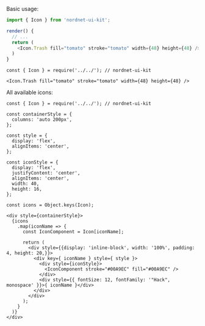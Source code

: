 Basic usage:
```js
import { Icon } from 'nordnet-ui-kit';

render() {
  // ...
  return (
    <Icon.Trash fill="tomato" stroke="tomato" width={48} height={48} />
  )
}
```

    const { Icon } = require('../../'); // nordnet-ui-kit

    <Icon.Trash fill="tomato" stroke="tomato" width={48} height={48} />

All available icons:

    const { Icon } = require('../../'); // nordnet-ui-kit

    const containerStyle = {
      columns: 'auto 200px',
    };

    const style = {
      display: 'flex',
      alignItems: 'center',
    };

    const iconStyle = {
      display: 'flex',
      justifyContent: 'center',
      alignItems: 'center',
      width: 40,
      height: 16,
    };

    const icons = Object.keys(Icon);

    <div style={containerStyle}>
      {icons
        .map(iconName => {
          const IconComponent = Icon[iconName];

          return (
            <div style={{display: 'inline-block', width: '100%', padding: 4, height: 20,}}>
              <div key={ iconName } style={ style }>
                <div style={iconStyle}>
                  <IconComponent stroke="#00A9EC" fill="#00A9EC" />
                </div>
                <div style={{ fontSize: 12, fontFamily: '"Hack", monospace' }}>{ iconName }</div>
              </div>
            </div>
          );
        }
      )}
    </div>
